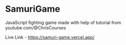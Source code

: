 # SamuriGame
JavaScript fighting game made with help of tutorial from youtube.com/@ChrisCourses

Live Link - https://samuri-game.vercel.app/
